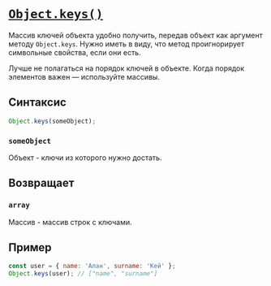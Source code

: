 # [`Object.keys()`](../index.md)

Массив ключей объекта удобно получить, передав объект как аргумент методу `Object.keys`. Нужно иметь в виду, что метод проигнорирует символьные свойства, если они есть.

Лучше не полагаться на порядок ключей в объекте. Когда порядок элементов важен — используйте массивы.

## Синтаксис

```js
Object.keys(someObject);
```

### `someObject`

Объект - ключи из которого нужно достать.

## Возвращает

### `array`

Массив - массив строк с ключами.

## Пример

```js
const user = { name: 'Алан', surname: 'Кей' };
Object.keys(user); // ["name", "surname"]
```
